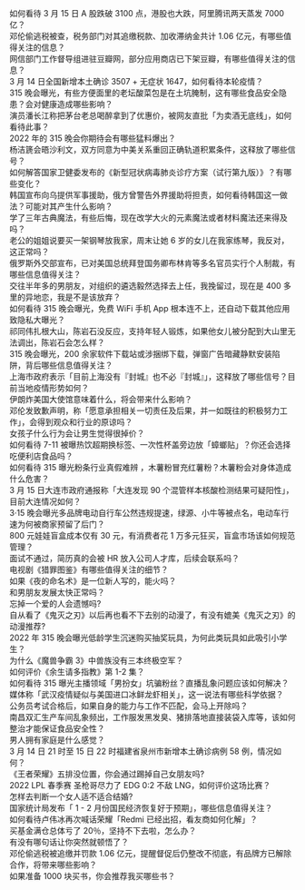 如何看待 3 月 15 日 A 股跌破 3100 点，港股也大跌，阿里腾讯两天蒸发 7000 亿？  
邓伦偷逃税被查，税务部门对其追缴税款、加收滞纳金共计 1.06 亿元，有哪些值得关注的信息？  
网信部门工作督导组进驻豆瓣网，部分应用商店已下架豆瓣，有哪些值得关注的信息？  
3 月 14 日全国新增本土确诊 3507 + 无症状 1647，如何看待本轮疫情？  
315 晚会曝光，有些方便面里的老坛酸菜包是在土坑腌制，这有哪些食品安全隐患？会对健康造成哪些影响？  
演员潘长江称把茅台老总喝醉拿到了优惠价，被网友直批「为卖酒无底线」，如何看待此事？  
2022 年的 315 晚会你期待会有哪些猛料爆出？  
杨洁篪会晤沙利文，双方同意为中美关系重回正确轨道积累条件，这释放了哪些信号？  
如何解答国家卫健委发布的《新型冠状病毒肺炎诊疗方案（试行第九版）》？有哪些变化？  
韩国宣布向乌提供军事援助，俄方曾警告外界援助将担责，如何看待韩国这一做法？可能对其产生什么影响？  
学了三年古典魔法，有些后悔，现在改学大火的元素魔法或者材料魔法还来得及吗？  
老公的姐姐说要买一架钢琴放我家，周末让她 6 岁的女儿在我家练琴，我反对，这正常吗？  
俄罗斯外交部宣布，已对美国总统拜登国务卿布林肯等多名官员实行个人制裁，有哪些信息值得关注？  
交往半年多的男朋友，对组织的遴选毅然选择去上任，我挽留过，现在是 400 多里的异地恋，我是不是该放弃？  
如何看待 315 晚会曝光，免费 WiFi 手机 App 根本连不上，还自动下载其他应用致隐私大曝光？  
祁同伟扎根大山，陈岩石没反应，支持年轻人锻炼，如果他女儿被分配到大山里无法调出，陈岩石会怎么样？  
315 晚会曝光，200 余家软件下载站或涉捆绑下载，弹窗广告暗藏静默安装陷阱，背后哪些信息值得关注？  
上海市政府表示「目前上海没有『封城』也不必『封城』」，这释放了哪些信号？目前当地疫情形势如何？  
伊朗炸美国大使馆意味着什么，将会带来什么影响？  
邓伦发致歉声明，称「愿意承担相关一切责任及后果，并一如既往的积极努力工作」，会得到观众和行业的原谅吗？  
女孩子什么行为会让男生觉得很掉价？  
如何看待 7-11 被曝热饮超期换标签、一次性杯盖旁边放「蟑螂贴」？你还会选择吃便利店食品吗？  
如何看待 315 曝光粉条行业真假难辨 ，木薯粉冒充红薯粉？木薯粉会对身体造成什么危害？  
3 月 15 日大连市政府通报称「大连发现 90 个混管样本核酸检测结果可疑阳性」，目前大连情况如何？  
3·15 晚会曝光多品牌电动自行车公然违规提速，绿源、小牛等被点名，电动车行速为何被商家预留了后门？  
800 元娃娃盲盒成本仅有 30 元，有消费者花 1 万多元狂买，盲盒市场该如何规范管理？  
面试不通过，简历真的会被 HR 放入公司人才库，后续会联系吗？  
电视剧《猎罪图鉴》有哪些值得关注的细节？  
如果《夜的命名术》是一位新人写的，能火吗？  
和男朋友发展太快正常吗？  
忘掉一个爱的人会遗憾吗?  
自从看了《鬼灭之刃》以后再也看不下去别的动漫了，有没有媲美《鬼灭之刃》的动漫推荐?  
2022 年 315 晚会曝光低龄学生沉迷购买抽奖玩具，为何此类玩具如此吸引小学生？  
为什么《魔兽争霸 3》中兽族没有三本终极空军？  
如何评价《余生请多指教》第 1-2 集？  
如何看待 315 曝光主播领域「男扮女」坑骗粉丝？直播乱象问题应该如何解决？  
媒体称「武汉疫情疑似与美国进口冰鲜龙虾相关」，这一说法有哪些科学依据？  
公务员考试合格后，如果自身的能力与工作不匹配，会马上开除吗？  
南昌双汇生产车间乱象频出，工作服发黑发臭、猪排落地直接装袋入库等，该如何整治才能保证食品安全性？  
男人拥有家庭是什么感觉？  
3 月 14 日 21 时至 15 日 22 时福建省泉州市新增本土确诊病例 58 例，情况如何？  
《王者荣耀》五排没位置，你会通过踢掉自己女朋友吗?  
2022 LPL 春季赛 圣枪哥尽力了 EDG 0:2 不敌 LNG，如何评价这场比赛？  
怎样去判断一个女人适不适合结婚?  
国家统计局发布「 1 - 2 月份国民经济恢复好于预期」，哪些信息值得关注？  
如何看待卢伟冰再次喊话荣耀「Redmi 已经出招，看友商如何化解」？  
买基金满仓总体亏了 20％，坚持不下去啦，怎么办？  
有没有哪句话让你突然就顿悟了？  
邓伦偷逃税被追缴并罚款 1.06 亿元，提醒督促后仍整改不彻底，有品牌方已解除合作，将带来哪些影响？  
如果准备 1000 块买书，你会推荐我买哪些书？  
